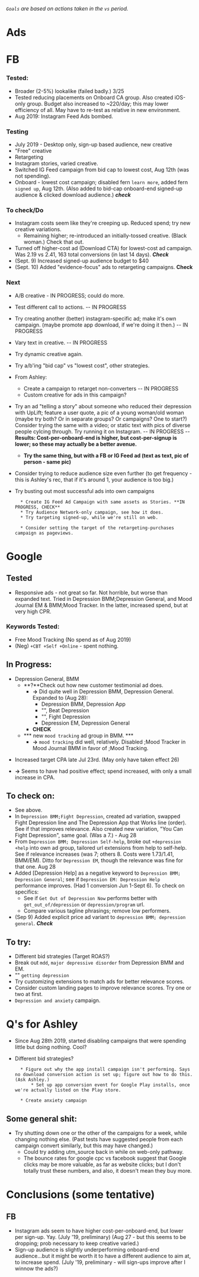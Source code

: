*`Goals` are based on actions taken in the `vs` period.*

# Ads

# FB

### Tested:
* Broader (2-5%) lookalike (failed badly.)
3/25
* Tested reducing placements on Onboard CA group. Also created iOS-only group. Budget also increased to ~220/day; this may lower efficiency of all. May have to re-test as relative in new environment. 
* Aug 2019: Instagram Feed Ads bombed. 

### Testing

* July 2019 - Desktop only, sign-up based audience, new creative
* "Free" creative
* Retargeting
* Instagram stories, varied creative. 
* Switched IG Feed campaign from bid cap to lowest cost, Aug 12th (was not spending).
* Onboard - lowest cost campaign; disabled fern `learn more`, added fern `signed up`, Aug 12th. (Also added to bid-cap onboard-end signed-up audience & clicked download audience.) ***check***

### To check/Do

* Instagram costs seem like they're creeping up. Reduced spend; try new creative variations. 
    * Remaining higher; re-introduced an initially-tossed creative. (Black woman.) Check that out. 
* Turned off higher-cost ad (Download CTA) for lowest-cost ad campaign. Was 2.19 vs 2.41, 163 total conversions (in last 14 days). ***Check***
* (Sept. 9) Increased signed-up audience budget to $40
* (Sept. 10) Added "evidence-focus" ads to retargeting campaigns. **Check**

### Next
* A/B creative - IN PROGRESS; could do more.
* Test different call to actions. -- IN PROGRESS
* Try creating another (better) instagram-specific ad; make it's own campaign. (maybe promote app download, if we're doing it then.) -- IN PROGRESS
* Vary text in creative. -- IN PROGRESS
* Try dynamic creative again.
* Try a/b'ing "bid cap" vs "lowest cost", other strategies. 
* From Ashley: 
	* Create a campaign to retarget non-converters -- IN PROGRESS 
	* Custom creative for ads in this campaign? 
* Try an ad "telling a story" about someone who reduced their depression with UpLift; feature a user quote, a pic of a young woman/old woman (maybe try both? Or in separate groups? Or campaigns? One to start?) Consider trying the same with a video; or static text with pics of diverse people cylcing through. Try running it on Instagram. -- IN PROGRESS -- **Results: Cost-per-onboard-end is higher, but cost-per-signup is lower; so these may actually be a better avenue.**
	* **Try the same thing, but with a FB or IG Feed ad (text as text, pic of person - same pic)**
* Consider trying to reduce audience size even further (to get frequency - this is Ashley's rec, that if it's around 1, your audience is too big.)
* Try busting out most successful ads into own campaigns

		* Create IG Feed Ad Campaign with same assets as Stories. **IN PROGRESS, CHECK**
		* Try Audience Network-only campaign, see how it does.
		* Try targeting signed-up, while we're still on web.

		* Consider setting the target of the retargeting-purchases campaign as pageviews. 


# Google

## Tested
* Responsive ads - not great so far. Not horrible, but worse than expanded text. Tried in Depression BMM;Depression General, and Mood Journal EM & BMM;Mood Tracker. In the latter, increased spend, but at very high CPR.
### Keywords Tested: 
* Free Mood Tracking (No spend as of Aug 2019)
* (Neg) `+CBT +Self +Online` - spent nothing.

## In Progress: 

- Depression General, BMM
	- **?**Check out how new customer testimonial ad does.
		- **->** Did quite well in Depression BMM, Depression General. Expanded to (Aug 28): 
			- Depression BMM, Depression App
			- "", Beat Depression
			- "", Fight Depression
			- Depression EM, Depression General
		- **CHECK**
	- *** new `mood tracking` ad group in BMM. *** 
		- **->** `mood tracking` did well, relatively. Disabled ;Mood Tracker in Mood Journal BMM in favor of ;Mood Tracking.
* Increased target CPA late Jul 23rd. (May only have taken effect 26)
- **->** Seems to have had positive effect; spend increased, with only a small increase in CPA.

## To check on: 

* See above. 
* In `Depression BMM;Fight Depression`, created ad variation, swapped Fight Depression line and The Depression App that Works line (order). See if that improves relevance. Also created new variation, "You Can Fight Depression", same goal. (Was a 7.) - Aug 28
* From `Depression BMM; Depression Self-help`, broke out `+depression +help` into own ad group, tailored url extensions from help to self-help. See if relevance increases (was 7; others 8. Costs were 1.73/1.41, BMM/EM). Ditto for `Depression EM`, though the relevance was fine for that one. Aug 28
* Added [Depression Help] as a negative keyword to `Depression BMM; Depression General`; see if `Depression EM: Depression Help` performance improves. (Had 1 conversion Jun 1-Sept 6).
	To check on specifics: 
	* See if `Get Out of Depression Now` performs better with `get_out_of/depression` or `depression/program` url. 
	* Compare various tagline phrasings; remove low performers.
* (Sep 9) Added explicit price ad variant to `depression BMM; depression general`. ***Check***

## To try:

* Different bid strategies (Target ROAS?)
* Break out `mdd`, `major depressive disorder` from Depression BMM and EM.
* "" `getting depression`
* Try customizing extensions to match ads for better relevance scores. 
* Consider custom landing pages to improve relevance scores. Try one or two at first. 
* `Depression and anxiety` campaign. 
					



# Q's for Ashley

* Since Aug 28th 2019, started disabling campaigns that were spending little but doing nothing. Cool?
* Different bid strategies?








		* Figure out why the app install campaign isn't performing. Says no download conversion action is set up; figure out how to do this. (Ask Ashley.)
			* Set up app conversion event for Google Play installs, once we're actually listed on the Play store. 

		* Create anxiety campaign
		

## Some general shit:

* Try shutting down one or the other of the campaigns for a week, while changing nothing else. (Past tests have suggested people from each campaign convert similarly, but this may have changed.)
  * Could try adding utm_source back in while on web-only pathway.
  * The bounce rates for google cpc vs facebook suggest that Google clicks may be more valuable, as far as website clicks; but I don't totally trust these numbers, and also, it doesn't mean they buy more.  


# Conclusions (some tentative)


## FB
* Instagram ads seem to have higher cost-per-onboard-end, but lower per sign-up. Yay. (July '19, preliminary) (Aug 27 - but this seems to be dropping; prob necessary to keep creative varied.)
* Sign-up audience is slightly underperforming onboard-end audience...but it might be worth it to have a different audience to aim at, to increase spend. (July '19, preliminary - will sign-ups improve after I winnow the ads?)